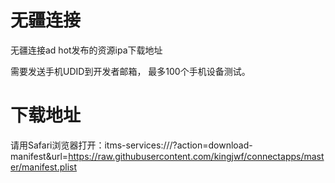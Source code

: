 # 无疆连接
无疆连接ad hot发布的资源ipa下载地址 

需要发送手机UDID到开发者邮箱， 最多100个手机设备测试。

# 下载地址

请用Safari浏览器打开：itms-services:///?action=download-manifest&url=https://raw.githubusercontent.com/kingjwf/connectapps/master/manifest.plist


